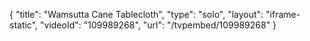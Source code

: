 {
    "title": "Wamsutta Cane Tablecloth",
    "type": "solo",
    "layout": "iframe-static",
    "videoId": "109989268",
    "url": "\/tvpembed\/109989268"
}
